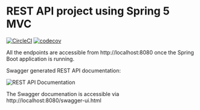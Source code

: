 # REST API project using Spring 5 MVC

[![CircleCI](https://circleci.com/gh/gaetanBloch/spring5-mvc-rest.svg?style=svg)](https://circleci.com/gh/gaetanBloch/spring5-mvc-rest)
[![codecov](https://codecov.io/gh/gaetanBloch/spring5-mvc-rest/branch/master/graph/badge.svg)](https://codecov.io/gh/gaetanBloch/spring5-mvc-rest)

All the endpoints are accessible from http://localhost:8080 once the Spring Boot application is running.

Swagger generated REST API documentation: 

![REST API Documentation](https://i.imgur.com/WEus7dk.png)

The Swagger documenation is accessible via http://localhost:8080/swagger-ui.html
